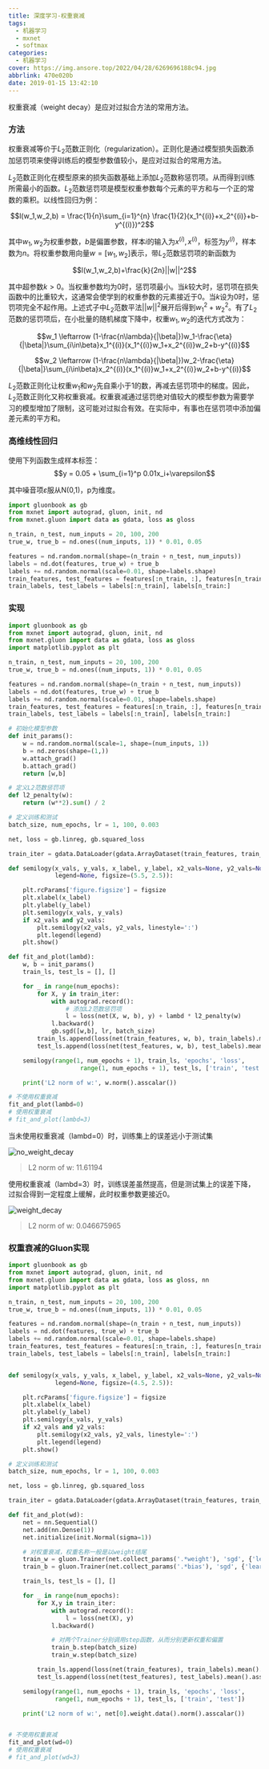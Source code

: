 ```yaml
---
title: 深度学习-权重衰减
tags:
  - 机器学习
  - mxnet
  - softmax
categories:
  - 机器学习
cover: https://img.ansore.top/2022/04/28/6269696188c94.jpg
abbrlink: 470e020b
date: 2019-01-15 13:42:10
---
```


权重衰减（weight decay）是应对过拟合方法的常用方法。

### 方法

权重衰减等价于$L_2$范数正则化（regularization）。正则化是通过模型损失函数添加惩罚项来使得训练后的模型参数值较小，是应对过拟合的常用方法。

$L_2$范数正则化在模型原来的损失函数基础上添加$L_2$范数称惩罚项。从而得到训练所需最小的函数。$L_2$范数惩罚项是模型权重参数每个元素的平方和与一个正的常数的乘积。以线性回归为例：

$$l(w_1,w_2,b) = \frac{1}{n}\sum_{i=1}^{n} \frac{1}{2}(x_1^{(i)}+x_2^{(i)}+b-y^{(i)})^2$$

其中$w_1,w_2$为权重参数，$b$是偏置参数，样本$i$的输入为$x^{(i)}, x^{(i)}$，标签为$y^{(i)}$，样本数为$n$。将权重参数用向量$w=[w_1,w_2]$表示，带$L_2$范数惩罚项的新函数为

$$l(w_1,w_2,b)+\frac{k}{2n}||w||^2$$

其中超参数$k>0$。当权重参数均为0时，惩罚项最小。当$k$较大时，惩罚项在损失函数中的比重较大，这通常会使学到的权重参数的元素接近于0。当$k$设为0时，惩罚项完全不起作用。上述式子中$L_2$范数平法$||w||^2$展开后得到$w_1^2+w_2^2$。有了$L_2$范数的惩罚项后，在小批量的随机梯度下降中，权重$w_1,w_2$的迭代方式改为：

$$w_1 \leftarrow (1-\frac{n\lambda}{|\beta|})w_1-\frac{\eta}{|\beta|}\sum_{i\in\beta}x_1^{(i)}(x_1^{(i)}w_1+x_2^{(i)}w_2+b-y^{(i)}$$

$$w_2 \leftarrow (1-\frac{n\lambda}{|\beta|})w_2-\frac{\eta}{|\beta|}\sum_{i\in\beta}x_2^{(i)}(x_1^{(i)}w_1+x_2^{(i)}w_2+b-y^{(i)}$$

$L_2$范数正则化让权重$w_1$和$w_2$先自乘小于1的数，再减去惩罚项中的梯度。因此，$L_2$范数正则化又称权重衰减。权重衰减通过惩罚绝对值较大的模型参数为需要学习的模型增加了限制，这可能对过拟合有效。在实际中，有事也在惩罚项中添加偏差元素的平方和。

### 高维线性回归

使用下列函数生成样本标签：
$$y = 0.05 + \sum_{i=1}^p 0.01x_i+\varepsilon$$

其中噪音项$\varepsilon$服从N(0,1)，p为维度。

```python
import gluonbook as gb
from mxnet import autograd, gluon, init, nd
from mxnet.gluon import data as gdata, loss as gloss

n_train, n_test, num_inputs = 20, 100, 200
true_w, true_b = nd.ones((num_inputs, 1)) * 0.01, 0.05

features = nd.random.normal(shape=(n_train + n_test, num_inputs))
labels = nd.dot(features, true_w) + true_b
labels += nd.random.normal(scale=0.01, shape=labels.shape)
train_features, test_features = features[:n_train, :], features[n_train:, :]
train_labels, test_labels = labels[:n_train], labels[n_train:]
```

### 实现

```python
import gluonbook as gb
from mxnet import autograd, gluon, init, nd
from mxnet.gluon import data as gdata, loss as gloss
import matplotlib.pyplot as plt

n_train, n_test, num_inputs = 20, 100, 200
true_w, true_b = nd.ones((num_inputs, 1)) * 0.01, 0.05

features = nd.random.normal(shape=(n_train + n_test, num_inputs))
labels = nd.dot(features, true_w) + true_b
labels += nd.random.normal(scale=0.01, shape=labels.shape)
train_features, test_features = features[:n_train, :], features[n_train:, :]
train_labels, test_labels = labels[:n_train], labels[n_train:]

# 初始化模型参数
def init_params():
    w = nd.random.normal(scale=1, shape=(num_inputs, 1))
    b = nd.zeros(shape=(1,))
    w.attach_grad()
    b.attach_grad()
    return [w,b]

# 定义L2范数惩罚项
def l2_penalty(w):
    return (w**2).sum() / 2

# 定义训练和测试
batch_size, num_epochs, lr = 1, 100, 0.003

net, loss = gb.linreg, gb.squared_loss

train_iter = gdata.DataLoader(gdata.ArrayDataset(train_features, train_labels), batch_size, shuffle=True)

def semilogy(x_vals, y_vals, x_label, y_label, x2_vals=None, y2_vals=None,
             legend=None, figsize=(5.5, 2.5)):

    plt.rcParams['figure.figsize'] = figsize
    plt.xlabel(x_label)
    plt.ylabel(y_label)
    plt.semilogy(x_vals, y_vals)
    if x2_vals and y2_vals:
        plt.semilogy(x2_vals, y2_vals, linestyle=':')
        plt.legend(legend)
    plt.show()

def fit_and_plot(lambd):
    w, b = init_params()
    train_ls, test_ls = [], []

    for _ in range(num_epochs):
        for X, y in train_iter:
            with autograd.record():
                # 添加L2范数惩罚项
                l = loss(net(X, w, b), y) + lambd * l2_penalty(w)
            l.backward()
            gb.sgd([w,b], lr, batch_size)
        train_ls.append(loss(net(train_features, w, b), train_labels).mean().asscalar())
        test_ls.append(loss(net(test_features, w, b), test_labels).mean().asscalar())

    semilogy(range(1, num_epochs + 1), train_ls, 'epochs', 'loss',
                    range(1, num_epochs + 1), test_ls, ['train', 'test'])

    print('L2 norm of w:', w.norm().asscalar())

# 不使用权重衰减
fit_and_plot(lambd=0)
# 使用权重衰减
# fit_and_plot(lambd=3)
```

当未使用权重衰减（lambd=0）时，训练集上的误差远小于测试集

![no_weight_decay](https://img.ansore.top/2022/05/01/626e281e166bd.png)

> L2 norm of w: 11.61194

使用权重衰减（lambd=3）时，训练误差虽然提高，但是测试集上的误差下降，过拟合得到一定程度上缓解，此时权重参数更接近0。

![weight_decay](https://img.ansore.top/2022/05/01/626e282dd5df4.png)

> L2 norm of w: 0.046675965

### 权重衰减的Gluon实现

```python
import gluonbook as gb
from mxnet import autograd, gluon, init, nd
from mxnet.gluon import data as gdata, loss as gloss, nn
import matplotlib.pyplot as plt

n_train, n_test, num_inputs = 20, 100, 200
true_w, true_b = nd.ones((num_inputs, 1)) * 0.01, 0.05

features = nd.random.normal(shape=(n_train + n_test, num_inputs))
labels = nd.dot(features, true_w) + true_b
labels += nd.random.normal(scale=0.01, shape=labels.shape)
train_features, test_features = features[:n_train, :], features[n_train:, :]
train_labels, test_labels = labels[:n_train], labels[n_train:]


def semilogy(x_vals, y_vals, x_label, y_label, x2_vals=None, y2_vals=None,
             legend=None, figsize=(4.5, 2.5)):

    plt.rcParams['figure.figsize'] = figsize
    plt.xlabel(x_label)
    plt.ylabel(y_label)
    plt.semilogy(x_vals, y_vals)
    if x2_vals and y2_vals:
        plt.semilogy(x2_vals, y2_vals, linestyle=':')
        plt.legend(legend)
    plt.show()

# 定义训练和测试
batch_size, num_epochs, lr = 1, 100, 0.003

net, loss = gb.linreg, gb.squared_loss

train_iter = gdata.DataLoader(gdata.ArrayDataset(train_features, train_labels), batch_size, shuffle=True)

def fit_and_plot(wd):
    net = nn.Sequential()
    net.add(nn.Dense(1))
    net.initialize(init.Normal(sigma=1))

    # 对权重衰减，权重名称一般是以weight结尾
    train_w = gluon.Trainer(net.collect_params('.*weight'), 'sgd', {'learning_rate': lr, 'wd': wd})
    train_b = gluon.Trainer(net.collect_params('.*bias'), 'sgd', {'learning_rate': lr})

    train_ls, test_ls = [], []

    for _ in range(num_epochs):
        for X,y in train_iter:
            with autograd.record():
                l = loss(net(X), y)
            l.backward()

            # 对两个Trainer分别调用step函数，从而分别更新权重和偏置
            train_b.step(batch_size)
            train_w.step(batch_size)

        train_ls.append(loss(net(train_features), train_labels).mean().asscalar())
        test_ls.append(loss(net(test_features), test_labels).mean().asscalar())

    semilogy(range(1, num_epochs + 1), train_ls, 'epochs', 'loss',
             range(1, num_epochs + 1), test_ls, ['train', 'test'])

    print('L2 norm of w:', net[0].weight.data().norm().asscalar())


# 不使用权重衰减
fit_and_plot(wd=0)
# 使用权重衰减
# fit_and_plot(wd=3)
```

